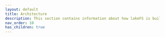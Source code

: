 ```yaml
---
layout: default
title: Architecture
description: This section contains information about how lakeFS is built, its different components and its data model
nav_order: 10
has_children: true
---
```

